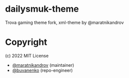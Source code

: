 # dailysmuk-theme
Trova gaming theme fork, xml-theme by @maratnikandrov

# Copyright
(c) 2022 MIT License 
- [@maratnikandrov](https://github.com/maratnikandrov) (maintainer) 
- [@buvanenko](https://github.com/buvanenko) (repo-engineer) 
